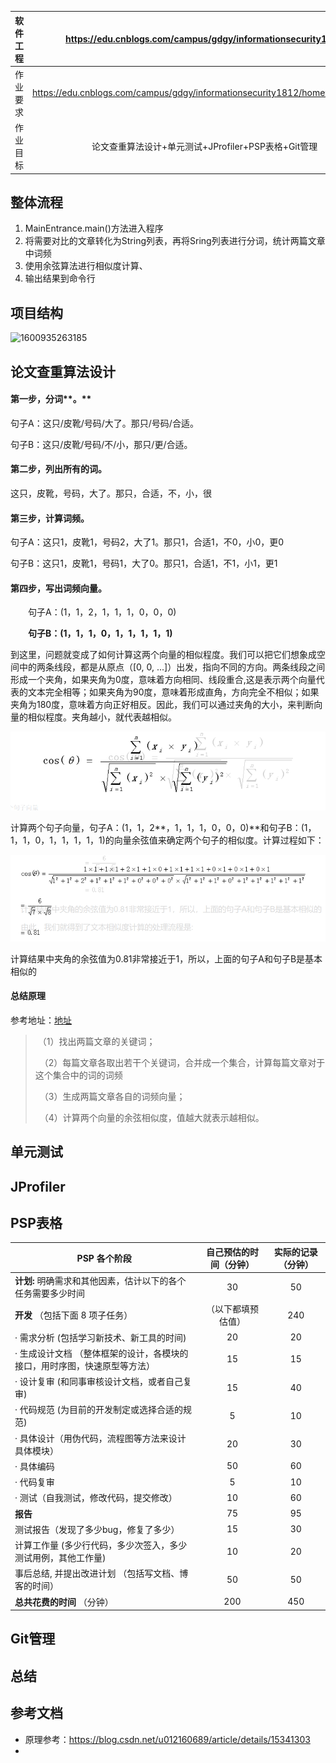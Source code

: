 





| 软件工程 | https://edu.cnblogs.com/campus/gdgy/informationsecurity1812  |
| -------- | :----------------------------------------------------------: |
| 作业要求 | https://edu.cnblogs.com/campus/gdgy/informationsecurity1812/homework/11155 |
| 作业目标 |     论文查重算法设计+单元测试+JProfiler+PSP表格+Git管理      |



## 整体流程

1. MainEntrance.main()方法进入程序
2. 将需要对比的文章转化为String列表，再将Sring列表进行分词，统计两篇文章中词频
3. 使用余弦算法进行相似度计算、
4. 输出结果到命令行

## 项目结构

![1600935263185](https://gitee.com/gu_chun_bo/picture/raw/master/image/20200924163628-333665.png)







## 论文查重算法设计

#### 第一步，分词**。**

句子A：这只/皮靴/号码/大了。那只/号码/合适。

句子B：这只/皮靴/号码/不/小，那只/更/合适。

#### 第二步，列出所有的词。

这只，皮靴，号码，大了。那只，合适，不，小，很

#### 第三步，计算词频。

句子A：这只1，皮靴1，号码2，大了1。那只1，合适1，不0，小0，更0

句子B：这只1，皮靴1，号码1，大了0。那只1，合适1，不1，小1，更1

#### 第四步，写出词频向量。

　　句子A：(1，1，2，1，1，1，0，0，0)

　　**句子B：(1，1，**1**，0，1，1，1，1，1)**

到这里，问题就变成了如何计算这两个向量的相似程度。我们可以把它们想象成空间中的两条线段，都是从原点（[0, 0,   ...]）出发，指向不同的方向。两条线段之间形成一个夹角，如果夹角为0度，意味着方向相同、线段重合,这是表示两个向量代表的文本完全相等；如果夹角为90度，意味着形成直角，方向完全不相似；如果夹角为180度，意味着方向正好相反。因此，我们可以通过夹角的大小，来判断向量的相似程度。夹角越小，就代表越相似。

![1600934633744](assets/1600934633744.png)

计算两个句子向量，句子A：(1，1，2**，1，1，1，0，0，0)**和句子B：(1，1，1，0，1，1，1，1，1)的向量余弦值来确定两个句子的相似度。计算过程如下：

![1600934657445](assets/1600934657445.png)

计算结果中夹角的余弦值为0.81非常接近于1，所以，上面的句子A和句子B是基本相似的

#### 总结原理

参考地址：[地址](https://blog.csdn.net/u012160689/article/details/15341303)

> ​    （1）找出两篇文章的关键词；
>
> 　（2）每篇文章各取出若干个关键词，合并成一个集合，计算每篇文章对于这个集合中的词的词频
>
> 　（3）生成两篇文章各自的词频向量；
>
> 　（4）计算两个向量的余弦相似度，值越大就表示越相似。



## 单元测试











## JProfiler











## PSP表格

| **PSP 各个阶段**                                             | 自己预估的时间（分钟） | 实际的记录（分钟） |
| ------------------------------------------------------------ | :--------------------: | :----------------: |
| **计划:** 明确需求和其他因素，估计以下的各个任务需要多少时间 |           30           |         50         |
| **开发** （包括下面 8 项子任务）                             |   （以下都填预估值）   |        240         |
| ·     需求分析 (包括学习新技术、新工具的时间)                |           20           |         20         |
| ·     生成设计文档 （整体框架的设计，各模块的接口，用时序图，快速原型等方法） |           15           |         15         |
| ·     设计复审 (和同事审核设计文档，或者自己复审)            |           15           |         40         |
| ·     代码规范 (为目前的开发制定或选择合适的规范)            |           5            |         10         |
| ·     具体设计（用伪代码，流程图等方法来设计具体模块）       |           20           |         30         |
| ·     具体编码                                               |           50           |         60         |
| ·     代码复审                                               |           5            |         10         |
| ·     测试（自我测试，修改代码，提交修改）                   |           10           |         60         |
| **报告**                                                     |           75           |         95         |
| 测试报告（发现了多少bug，修复了多少）                        |           15           |         30         |
| 计算工作量 (多少行代码，多少次签入，多少测试用例，其他工作量) |           10           |         20         |
| 事后总结, 并提出改进计划 （包括写文档、博客的时间）          |           50           |         50         |
| **总共花费的时间** （分钟）                                  |          200           |        450         |







## Git管理





## 总结

## 参考文档

- 原理参考：https://blog.csdn.net/u012160689/article/details/15341303
- 